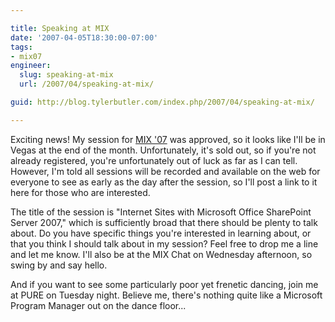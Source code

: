 ```yaml
---

title: Speaking at MIX
date: '2007-04-05T18:30:00-07:00'
tags:
- mix07
engineer:
  slug: speaking-at-mix
  url: /2007/04/speaking-at-mix/

guid: http://blog.tylerbutler.com/index.php/2007/04/speaking-at-mix/

---
```


Exciting news! My session for [MIX '07][1] was approved, so it looks like I'll
be in Vegas at the end of the month. Unfortunately, it's sold out, so if
you're not already registered, you're unfortunately out of luck as far as I
can tell. However, I'm told all sessions will be recorded and available on the
web for everyone to see as early as the day after the session, so I'll post a
link to it here for those who are interested.

The title of the session is "Internet Sites with Microsoft Office SharePoint
Server 2007," which is sufficiently broad that there should be plenty to talk
about. Do you have specific things you're interested in learning about, or
that you think I should talk about in my session? Feel free to drop me a
line and let me know. I'll also be at the MIX Chat on Wednesday afternoon,
so swing by and say hello.

And if you want to see some particularly poor yet frenetic dancing, join me at
PURE on Tuesday night. Believe me, there's nothing quite like a Microsoft
Program Manager out on the dance floor...

   [1]: http://www.visitmix.com/
